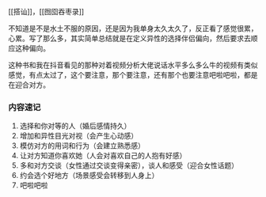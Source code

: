[[搭讪]]，[[囫囵吞枣录]]

不知道是不是水土不服的原因，还是因为我单身太久太久了，反正看了感觉很累，心累。写了那么多，其实简单总结就是在定义异性的选择伴侣偏向，然后要求去顺应这种偏向。

这种书和我在抖音看见的那种对着视频分析大佬说话水平多么多么牛的视频有类似感觉，有点太过了，这个要注意，那个要注意，还有那个也要注意吧啦吧啦，都是在迎合对方。

### 内容速记
1. 选择和你对等的人（婚后感情持久）
2. 增加和异性目光对视（会产生心动感）
3. 模仿对方的用词和行为（会建立熟悉感）
4. 让对方知道你喜欢她（人会对喜欢自己的人抱有好感）
5. 多和对方交谈（女性通过交谈变得亲密），谈人和感受（迎合女性话题）
6. 约会选个好地方（场景感受会转移到人身上）
7. 吧啦吧啦